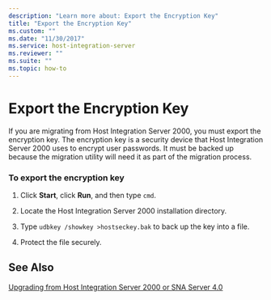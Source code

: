 ```yaml
---
description: "Learn more about: Export the Encryption Key"
title: "Export the Encryption Key"
ms.custom: ""
ms.date: "11/30/2017"
ms.service: host-integration-server
ms.reviewer: ""
ms.suite: ""
ms.topic: how-to
---
```

# Export the Encryption Key
If you are migrating from Host Integration Server 2000, you must export the encryption key. The encryption key is a security device that Host Integration Server 2000 uses to encrypt user passwords. It must be backed up because the migration utility will need it as part of the migration process.  
  
### To export the encryption key  
  
1.  Click **Start**, click **Run**, and then type `cmd`.  
  
2.  Locate the Host Integration Server 2000 installation directory.  
  
3.  Type `udbkey /showkey >hostseckey.bak` to back up the key into a file.  
  
4.  Protect the file securely.  
  
## See Also  
 [Upgrading from Host Integration Server 2000 or SNA Server 4.0](../esso/upgrading-from-host-integration-server-2000-or-sna-server-4-0.md)
